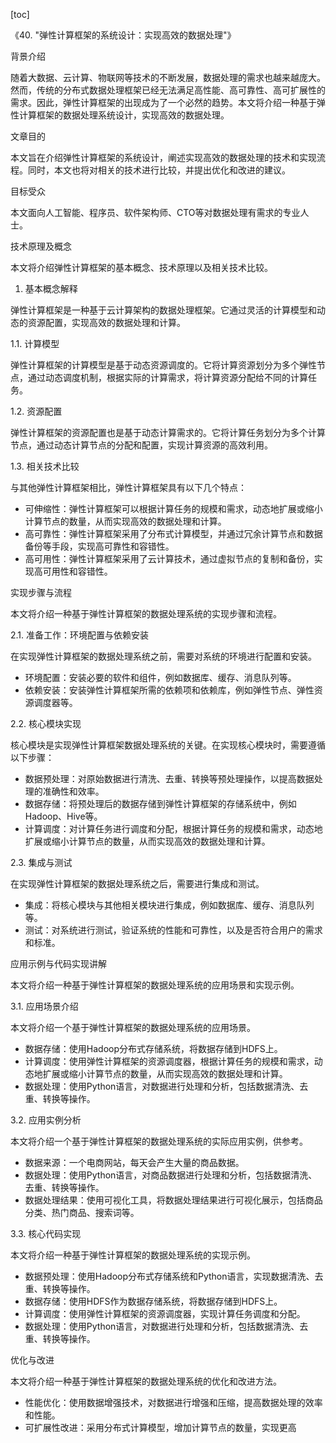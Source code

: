 
[toc]                    
                
                
《40. "弹性计算框架的系统设计：实现高效的数据处理"》

背景介绍

随着大数据、云计算、物联网等技术的不断发展，数据处理的需求也越来越庞大。然而，传统的分布式数据处理框架已经无法满足高性能、高可靠性、高可扩展性的需求。因此，弹性计算框架的出现成为了一个必然的趋势。本文将介绍一种基于弹性计算框架的数据处理系统设计，实现高效的数据处理。

文章目的

本文旨在介绍弹性计算框架的系统设计，阐述实现高效的数据处理的技术和实现流程。同时，本文也将对相关的技术进行比较，并提出优化和改进的建议。

目标受众

本文面向人工智能、程序员、软件架构师、CTO等对数据处理有需求的专业人士。

技术原理及概念

本文将介绍弹性计算框架的基本概念、技术原理以及相关技术比较。

1. 基本概念解释

弹性计算框架是一种基于云计算架构的数据处理框架。它通过灵活的计算模型和动态的资源配置，实现高效的数据处理和计算。

1.1. 计算模型

弹性计算框架的计算模型是基于动态资源调度的。它将计算资源划分为多个弹性节点，通过动态调度机制，根据实际的计算需求，将计算资源分配给不同的计算任务。

1.2. 资源配置

弹性计算框架的资源配置也是基于动态计算需求的。它将计算任务划分为多个计算节点，通过动态计算节点的分配和配置，实现计算资源的高效利用。

1.3. 相关技术比较

与其他弹性计算框架相比，弹性计算框架具有以下几个特点：

- 可伸缩性：弹性计算框架可以根据计算任务的规模和需求，动态地扩展或缩小计算节点的数量，从而实现高效的数据处理和计算。
- 高可靠性：弹性计算框架采用了分布式计算模型，并通过冗余计算节点和数据备份等手段，实现高可靠性和容错性。
- 高可用性：弹性计算框架采用了云计算技术，通过虚拟节点的复制和备份，实现高可用性和容错性。

实现步骤与流程

本文将介绍一种基于弹性计算框架的数据处理系统的实现步骤和流程。

2.1. 准备工作：环境配置与依赖安装

在实现弹性计算框架的数据处理系统之前，需要对系统的环境进行配置和安装。

- 环境配置：安装必要的软件和组件，例如数据库、缓存、消息队列等。
- 依赖安装：安装弹性计算框架所需的依赖项和依赖库，例如弹性节点、弹性资源调度器等。

2.2. 核心模块实现

核心模块是实现弹性计算框架数据处理系统的关键。在实现核心模块时，需要遵循以下步骤：

- 数据预处理：对原始数据进行清洗、去重、转换等预处理操作，以提高数据处理的准确性和效率。
- 数据存储：将预处理后的数据存储到弹性计算框架的存储系统中，例如Hadoop、Hive等。
- 计算调度：对计算任务进行调度和分配，根据计算任务的规模和需求，动态地扩展或缩小计算节点的数量，从而实现高效的数据处理和计算。

2.3. 集成与测试

在实现弹性计算框架的数据处理系统之后，需要进行集成和测试。

- 集成：将核心模块与其他相关模块进行集成，例如数据库、缓存、消息队列等。
- 测试：对系统进行测试，验证系统的性能和可靠性，以及是否符合用户的需求和标准。

应用示例与代码实现讲解

本文将介绍一种基于弹性计算框架的数据处理系统的应用场景和实现示例。

3.1. 应用场景介绍

本文将介绍一个基于弹性计算框架的数据处理系统的应用场景。

- 数据存储：使用Hadoop分布式存储系统，将数据存储到HDFS上。
- 计算调度：使用弹性计算框架的资源调度器，根据计算任务的规模和需求，动态地扩展或缩小计算节点的数量，从而实现高效的数据处理和计算。
- 数据处理：使用Python语言，对数据进行处理和分析，包括数据清洗、去重、转换等操作。

3.2. 应用实例分析

本文将介绍一个基于弹性计算框架的数据处理系统的实际应用实例，供参考。

- 数据来源：一个电商网站，每天会产生大量的商品数据。
- 数据处理：使用Python语言，对商品数据进行处理和分析，包括数据清洗、去重、转换等操作。
- 数据处理结果：使用可视化工具，将数据处理结果进行可视化展示，包括商品分类、热门商品、搜索词等。

3.3. 核心代码实现

本文将介绍一种基于弹性计算框架的数据处理系统的实现示例。

- 数据预处理：使用Hadoop分布式存储系统和Python语言，实现数据清洗、去重、转换等操作。
- 数据存储：使用HDFS作为数据存储系统，将数据存储到HDFS上。
- 计算调度：使用弹性计算框架的资源调度器，实现计算任务调度和分配。
- 数据处理：使用Python语言，对数据进行处理和分析，包括数据清洗、去重、转换等操作。

优化与改进

本文将介绍一种基于弹性计算框架的数据处理系统的优化和改进方法。

- 性能优化：使用数据增强技术，对数据进行增强和压缩，提高数据处理的效率和性能。
- 可扩展性改进：采用分布式计算模型，增加计算节点的数量，实现更高

